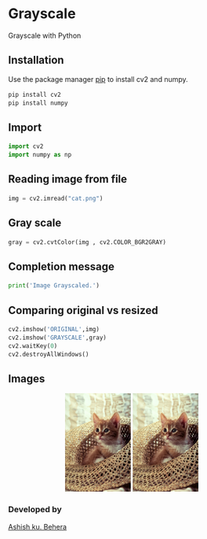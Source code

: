 # Grayscale
Grayscale with Python
## Installation

Use the package manager [pip](https://pip.pypa.io/en/stable/) to install cv2 and numpy.


```bash
pip install cv2
pip install numpy
```
## Import

```python
import cv2
import numpy as np
```
## Reading image from file

```python
img = cv2.imread("cat.png")
```
## Gray scale

```python
gray = cv2.cvtColor(img , cv2.COLOR_BGR2GRAY)
```
## Completion message

```python
print('Image Grayscaled.')
```
## Comparing original vs resized

```python
cv2.imshow('ORIGINAL',img)
cv2.imshow('GRAYSCALE',gray)
cv2.waitKey(0)
cv2.destroyAllWindows()
```

## Images
<p align="center">
	<img src="/cat.png" alt="Logo", height=200px,width=200px>
	<img src="/cat.png" alt="Logo", height=200px,width=200px>
</p>

### Developed by
 [Ashish ku. Behera](https://github.com/ashish-max "Github Id")
